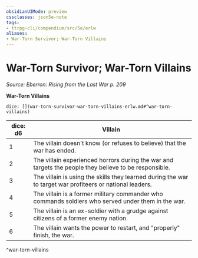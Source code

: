 ```yaml
---
obsidianUIMode: preview
cssclasses: json5e-note
tags:
- ttrpg-cli/compendium/src/5e/erlw
aliases:
- War-Torn Survivor; War-Torn Villains
---
```

# War-Torn Survivor; War-Torn Villains
*Source: Eberron: Rising from the Last War p. 209* 

**War-Torn Villains**

`dice: [](war-torn-survivor-war-torn-villains-erlw.md#^war-torn-villains)`

| dice: d6 | Villain |
|----------|---------|
| 1 | The villain doesn't know (or refuses to believe) that the war has ended. |
| 2 | The villain experienced horrors during the war and targets the people they believe to be responsible. |
| 3 | The villain is using the skills they learned during the war to target war profiteers or national leaders. |
| 4 | The villain is a former military commander who commands soldiers who served under them in the war. |
| 5 | The villain is an ex-soldier with a grudge against citizens of a former enemy nation. |
| 6 | The villain wants the power to restart, and "properly" finish, the war. |
^war-torn-villains